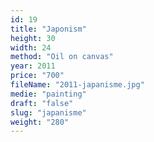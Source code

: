 ```yaml
---
id: 19
title: "Japonism"
height: 30
width: 24
method: "Oil on canvas"
year: 2011
price: "700"
fileName: "2011-japanisme.jpg"
medie: "painting"
draft: "false"
slug: "japanisme"
weight: "280"
---
```

